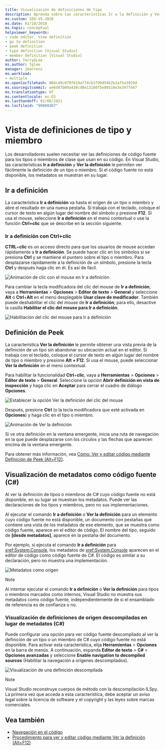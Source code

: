 ```yaml
---
title: Visualización de definiciones de tipo
description: Aprenda sobre las características Ir a la definición y Ver la definición que le permiten ver fácilmente la definición de un tipo o miembro.
ms.custom: SEO-VS-2020
ms.date: 01/10/2018
ms.topic: conceptual
helpviewer_keywords:
- code editor, view definition
- go to definition
- peek definition
- type definition [Visual Studio]
- member definition [Visual Studio]
author: TerryGLee
ms.author: tglee
manager: jmartens
ms.workload:
- multiple
ms.openlocfilehash: 804c49c079f619a774cb1f99d54b2b2af5a3929d
ms.sourcegitcommit: ae6d47b09a439cd0e13180f5e89510e3e347fd47
ms.translationtype: HT
ms.contentlocale: es-ES
ms.lasthandoff: 02/08/2021
ms.locfileid: "99869367"
---
```

# <a name="view-type-and-member-definitions"></a>Vista de definiciones de tipo y miembro

Los desarrolladores suelen necesitar ver las definiciones de código fuente para los tipos o miembros de clase que usan en su código. En Visual Studio, las características **Ir a definición** y **Ver la definición** le permiten ver fácilmente la definición de un tipo o miembro. Si el código fuente no está disponible, los metadatos se muestran en su lugar.

## <a name="go-to-definition"></a>Ir a definición

La característica **Ir a definición** va hasta el origen de un tipo o miembro y abre el resultado en una nueva pestaña. Si trabaja con el teclado, coloque el cursor de texto en algún lugar del nombre del símbolo y presione **F12**. Si usa el mouse, seleccione **Ir a definición** en el menú contextual o use la función **Ctrl+clic** que se describe en la sección siguiente.

### <a name="ctrl-click-go-to-definition"></a>Ir a definición con Ctrl+clic

**CTRL**+**clic** es un acceso directo para que los usuarios de mouse accedan rápidamente a **Ir a definición**. Se puede hacer clic en los símbolos si se presiona **Ctrl** y se mantiene el puntero sobre el tipo o miembro. Para desplazarse rápidamente a la definición de un símbolo, presione la tecla **Ctrl** y después haga clic en él. Es así de fácil.

![Animación de clic con el mouse en Ir a definición](../ide/media/click_gotodef.gif)

Para cambiar la tecla modificadora del clic del mouse de **Ir a definición**, vaya a **Herramientas** > **Opciones** > **Editor de texto** > **General** y seleccione **Alt** o **Ctrl**+**Alt** en el menú desplegable **Usar clave de modificador**. También puede deshabilitar el clic del mouse de **Ir a definición**; para ello, desactive la casilla **Habilitar el clic del mouse para Ir a definición**.

![Habilitación del clic del mouse para Ir a definición](../ide/media/editor_options_mouse_click_gotodef.png)

## <a name="peek-definition"></a>Definición de Peek

La característica **Ver la definición** le permite obtener una vista previa de la definición de un tipo sin abandonar su ubicación actual en el editor. Si trabaja con el teclado, coloque el cursor de texto en algún lugar del nombre de tipo o miembro y presione **Alt + F12**. Si usa el mouse, puede seleccionar **Ver la definición** en el menú contextual.

Para habilitar la funcionalidad **Ctrl**+**clic**, vaya a **Herramientas** > **Opciones** > **Editor de texto** > **General**. Seleccione la opción **Abrir definición en vista de inspección** y haga clic en **Aceptar** para cerrar el cuadro de diálogo **Opciones**.

![Establecer la opción Ver la definición del clic del mouse](../ide/media/editor_options_peek_view.png)

Después, presione **Ctrl** (o la tecla modificadora que esté activada en **Opciones**) y haga clic en el tipo o miembro.

![Animación de Ver la definición](../ide/media/peek_definition.gif)

Si ve otra definición en la ventana emergente, inicia una ruta de navegación en la que puede desplazarse con los círculos y las flechas que aparecen encima de la ventana emergente.

Para obtener más información, vea [Cómo: Ver y editar código mediante Definición de Peek (Alt+F12)](how-to-view-and-edit-code-by-using-peek-definition-alt-plus-f12.md).

## <a name="view-metadata-as-source-code-c"></a>Visualización de metadatos como código fuente (C#)

Al ver la definición de tipos o miembros de C# cuyo código fuente no está disponible, en su lugar se muestran los metadatos. Puede ver las declaraciones de los tipos y miembros, pero no sus implementaciones.

Al ejecutar el comando **Ir a definición** o **Ver la definición** para un elemento cuyo código fuente no está disponible, un documento con pestañas que contiene una vista de los metadatos de ese elemento, que se muestra como código fuente, aparece en el editor de código. El nombre del tipo, seguido de **[desde metadatos]**, aparece en la pestaña del documento.

Por ejemplo, si ejecuta el comando **Ir a definición** para <xref:System.Console>, los metadatos de <xref:System.Console> aparecen en el editor de código como código fuente de C#. El código es similar a su declaración, pero no muestra una implementación.

![Metadatos como origen](../ide/media/metadatasource.png)

> [!NOTE]
> Al intentar ejecutar el comando **Ir a definición** o **Ver la definición** para tipos o miembros marcados como internos, Visual Studio no muestra sus metadatos como código fuente, independientemente de si el ensamblado de referencia es de confianza o no.

### <a name="view-decompiled-source-definitions-instead-of-metadata-c"></a>Visualización de definiciones de origen descompiladas en lugar de metadatos (C#)

Puede configurar una opción para ver código fuente descompilado al ver la definición de un tipo o un miembro de C# cuyo código fuente no está disponible. Para activar esta característica, elija **Herramientas** > **Opciones** en la barra de menús. A continuación, expanda **Editor de texto** > **C#**  > **Opciones avanzadas** y seleccione **Enable navigation to decompiled sources** (Habilitar la navegación a orígenes descompilados).

![Visualización de una definición descompilada](media/go-to-definition-decompiled-sources.png)

> [!NOTE]
> Visual Studio reconstruye cuerpos de método con la descompilación ILSpy. La primera vez que acceda a esta característica, debe aceptar un aviso legal sobre la licencia de software y el copyright y las leyes sobre marcas comerciales.

## <a name="see-also"></a>Vea también

- [Navegación en el código](../ide/navigating-code.md)
- [Procedimiento para ver y editar código mediante Ver la definición (Alt+F12)](how-to-view-and-edit-code-by-using-peek-definition-alt-plus-f12.md)
